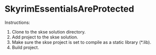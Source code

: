 # SkyrimEssentialsAreProtected

Instructions:

1. Clone to the skse solution directory.
2. Add project to the skse solution.
3. Make sure the skse project is set to compile as a static library (*.lib).
4. Build project.
